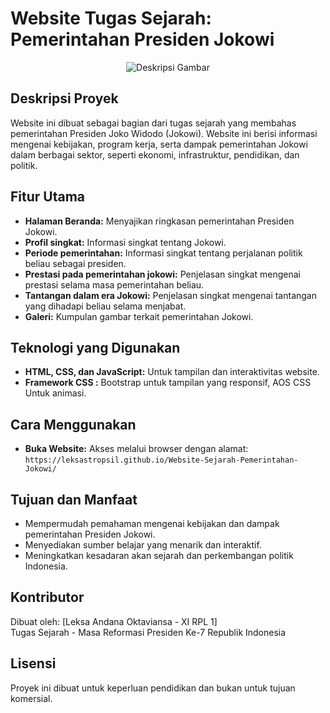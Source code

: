 # Website Tugas Sejarah: Pemerintahan Presiden Jokowi

<p align="center">
  <img src="https://github.com/user-attachments/assets/5e0e1f8a-6cc3-4121-a4eb-04481ed58955" alt="Deskripsi Gambar">
</p>

## Deskripsi Proyek
Website ini dibuat sebagai bagian dari tugas sejarah yang membahas pemerintahan Presiden Joko Widodo (Jokowi). Website ini berisi informasi mengenai kebijakan, program kerja, serta dampak pemerintahan Jokowi dalam berbagai sektor, seperti ekonomi, infrastruktur, pendidikan, dan politik.

## Fitur Utama
- **Halaman Beranda:** Menyajikan ringkasan pemerintahan Presiden Jokowi.
- **Profil singkat:** Informasi singkat tentang Jokowi.
- **Periode pemerintahan:** Informasi singkat tentang perjalanan politik beliau sebagai presiden.
- **Prestasi pada pemerintahan jokowi:** Penjelasan singkat mengenai prestasi selama masa pemerintahan beliau.
- **Tantangan dalam era Jokowi:** Penjelasan singkat mengenai tantangan yang dihadapi beliau selama menjabat.
- **Galeri:** Kumpulan gambar terkait pemerintahan Jokowi.

## Teknologi yang Digunakan
- **HTML, CSS, dan JavaScript:** Untuk tampilan dan interaktivitas website.
- **Framework CSS :** Bootstrap untuk tampilan yang responsif, AOS CSS Untuk animasi.

## Cara Menggunakan
- **Buka Website:** Akses melalui browser dengan alamat:
  `https://leksastropsil.github.io/Website-Sejarah-Pemerintahan-Jokowi/`


## Tujuan dan Manfaat
- Mempermudah pemahaman mengenai kebijakan dan dampak pemerintahan Presiden Jokowi.
- Menyediakan sumber belajar yang menarik dan interaktif.
- Meningkatkan kesadaran akan sejarah dan perkembangan politik Indonesia.

## Kontributor
Dibuat oleh: [Leksa Andana Oktaviansa - XI RPL 1]  
Tugas Sejarah - Masa Reformasi Presiden Ke-7 Republik Indonesia

## Lisensi
Proyek ini dibuat untuk keperluan pendidikan dan bukan untuk tujuan komersial.

